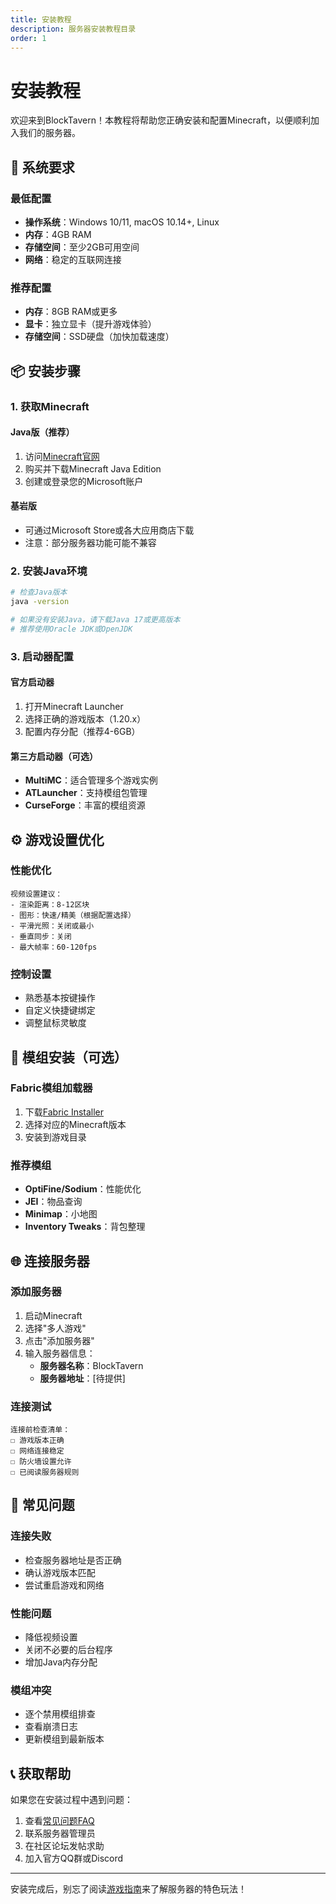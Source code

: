```yaml
---
title: 安装教程
description: 服务器安装教程目录
order: 1
---
```


# 安装教程

欢迎来到BlockTavern！本教程将帮助您正确安装和配置Minecraft，以便顺利加入我们的服务器。

## 🎯 系统要求

### 最低配置
- **操作系统**：Windows 10/11, macOS 10.14+, Linux
- **内存**：4GB RAM
- **存储空间**：至少2GB可用空间
- **网络**：稳定的互联网连接

### 推荐配置
- **内存**：8GB RAM或更多
- **显卡**：独立显卡（提升游戏体验）
- **存储空间**：SSD硬盘（加快加载速度）

## 📦 安装步骤

### 1. 获取Minecraft

#### Java版（推荐）
1. 访问[Minecraft官网](https://www.minecraft.net/)
2. 购买并下载Minecraft Java Edition
3. 创建或登录您的Microsoft账户

#### 基岩版
- 可通过Microsoft Store或各大应用商店下载
- 注意：部分服务器功能可能不兼容

### 2. 安装Java环境

```bash
# 检查Java版本
java -version

# 如果没有安装Java，请下载Java 17或更高版本
# 推荐使用Oracle JDK或OpenJDK
```

### 3. 启动器配置

#### 官方启动器
1. 打开Minecraft Launcher
2. 选择正确的游戏版本（1.20.x）
3. 配置内存分配（推荐4-6GB）

#### 第三方启动器（可选）
- **MultiMC**：适合管理多个游戏实例
- **ATLauncher**：支持模组包管理
- **CurseForge**：丰富的模组资源

## ⚙️ 游戏设置优化

### 性能优化
```
视频设置建议：
- 渲染距离：8-12区块
- 图形：快速/精美（根据配置选择）
- 平滑光照：关闭或最小
- 垂直同步：关闭
- 最大帧率：60-120fps
```

### 控制设置
- 熟悉基本按键操作
- 自定义快捷键绑定
- 调整鼠标灵敏度

## 🔧 模组安装（可选）

### Fabric模组加载器
1. 下载[Fabric Installer](https://fabricmc.net/)
2. 选择对应的Minecraft版本
3. 安装到游戏目录

### 推荐模组
- **OptiFine/Sodium**：性能优化
- **JEI**：物品查询
- **Minimap**：小地图
- **Inventory Tweaks**：背包整理

## 🌐 连接服务器

### 添加服务器
1. 启动Minecraft
2. 选择"多人游戏"
3. 点击"添加服务器"
4. 输入服务器信息：
   - **服务器名称**：BlockTavern
   - **服务器地址**：[待提供]

### 连接测试
```
连接前检查清单：
☐ 游戏版本正确
☐ 网络连接稳定
☐ 防火墙设置允许
☐ 已阅读服务器规则
```

## 🚨 常见问题

### 连接失败
- 检查服务器地址是否正确
- 确认游戏版本匹配
- 尝试重启游戏和网络

### 性能问题
- 降低视频设置
- 关闭不必要的后台程序
- 增加Java内存分配

### 模组冲突
- 逐个禁用模组排查
- 查看崩溃日志
- 更新模组到最新版本

## 📞 获取帮助

如果您在安装过程中遇到问题：

1. 查看[常见问题FAQ](/zh-CN/FAQ/)
2. 联系服务器管理员
3. 在社区论坛发帖求助
4. 加入官方QQ群或Discord

---

安装完成后，别忘了阅读[游戏指南](/zh-CN/GameplayGuide/)来了解服务器的特色玩法！